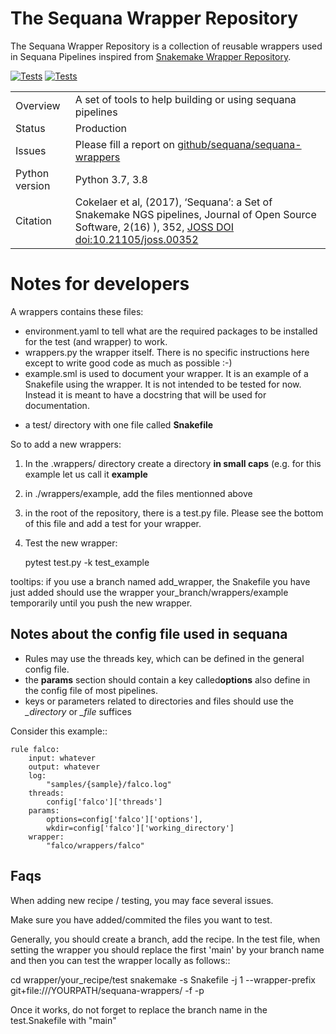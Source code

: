 # The Sequana Wrapper Repository

The Sequana Wrapper Repository is a collection of reusable wrappers used in Sequana Pipelines inspired from [Snakemake Wrapper Repository](https://github.com/snakemake/snakemake-wrappers/).




[![Tests](https://github.com/sequana/sequana-wrappers/actions/workflows/main.yml/badge.svg)](https://github.com/sequana/sequana-wrappers/actions/workflows/main.yml)
[![Tests](http://joss.theoj.org/papers/10.21105/joss.00352/status.svg)](http://joss.theoj.org/papers/10.21105/joss.00352)


|||
| --- | --- |
| Overview | A set of tools to help building or using sequana pipelines |
|Status | Production |
|Issues | Please fill a report on [github/sequana/sequana-wrappers](https://github.com/sequana/sequana/issues) |
|Python version | Python 3.7, 3.8|
|Citation| Cokelaer et al, (2017), ‘Sequana’: a Set of Snakemake NGS pipelines, Journal of Open Source Software, 2(16) ), 352,  [JOSS DOI doi:10.21105/joss.00352 ](http://www.doi2bib.org/bib/10.21105%2Fjoss.00352) |


# Notes for developers


A wrappers contains these files:

- environment.yaml to tell what are the required packages to be installed for the test (and wrapper) to work.
- wrappers.py the wrapper itself. There is no specific instructions here except to write good code as much as possible :-)
- example.sml is used to document your wrapper. It is an example of a Snakefile using the wrapper. It is not intended to be tested for now. 
  Instead it is meant to have a docstring that will be used for documentation.
* a test/ directory with one file called **Snakefile** 

So to add a new wrappers:

1. In the .wrappers/ directory create a directory **in small caps** (e.g. for this example let us call it **example**
2. in ./wrappers/example, add the files mentionned above
3. in the root of the repository, there is a test.py file. Please see the bottom of this file and add a test for your wrapper.
4. Test the new wrapper:

   pytest test.py -k test_example
   
tooltips: if you use a branch named add_wrapper, the Snakefile you have just added should use the wrapper your_branch/wrappers/example temporarily until you push the new wrapper.

## Notes about the config file used in sequana

- Rules may use the threads key, which can be defined in the general config file.
- the **params** section should contain a key called**options** also define in the config file of most pipelines.
- keys or parameters related to directories and files should use the *_directory* or *_file* suffices


Consider this example:: 

    rule falco:
        input: whatever
        output: whatever
        log:
            "samples/{sample}/falco.log"
        threads:
            config['falco']['threads']
        params:
            options=config['falco']['options'],
            wkdir=config['falco']['working_directory']
        wrapper:
            "falco/wrappers/falco"


## Faqs

When adding new recipe / testing, you may face several issues. 

Make sure you have added/commited the files you want to test.

Generally, you should create a branch, add the recipe. In the test file, when setting the wrapper
you should replace the first 'main' by your branch name and then you can test the wrapper locally as
follows::

   cd wrapper/your_recipe/test
   snakemake -s Snakefile  -j 1 --wrapper-prefix git+file:///YOURPATH/sequana-wrappers/ -f -p

Once it works, do not forget to replace the branch name in the test.Snakefile with "main"





